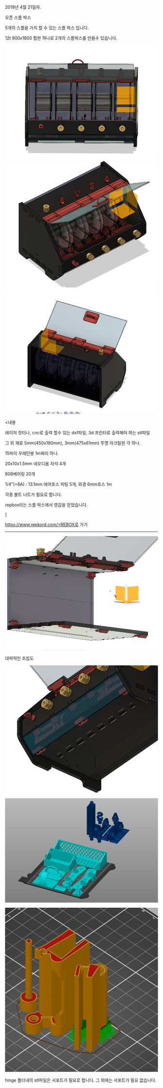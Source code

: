 2019년 4월 21일자. 




오픈 스플 박스



5개의 스플을 거치 할 수 있는 스플 박스 입니다.

12t 900x1800 합판 하나로 2개의 스플박스를 만들수 있습니다.

![](https://github.com/ulsanether/openspoolbox/blob/master/5.PNG)
![](https://github.com/ulsanether/openspoolbox/blob/master/6.PNG)
![](https://github.com/ulsanether/openspoolbox/blob/master/7.PNG)




<p><내용
<p>레이저 컷터나, cnc로 출력 할수 있는 dxf파일, 
3d 프린터로 출력해야 하는 stl파일</p>



그 외 재료
5mm(450x190mm), 3mm(475x61mm) 투명 아크릴판 각 하나. 

15파이 우레탄봉 1m짜리 하나. 

20x10x1.5mm 네오디옴 자석 4개

608베어링 20개

1/4"(=8A) : 13.1mm 에어호스 피팅 5개, 외경 6mm호스 1m

각종 볼트 너트가 필요로 합니다. 



<P>repbox라는 스플 박스에서 영감을 얻었습니다.</P>]

https://www.repkord.com/>REBOX로 가기

<hr />

<p></p>

![](https://github.com/ulsanether/openspoolbox/blob/master/1.PNG)

대략적인 조립도

![](https://github.com/ulsanether/openspoolbox/blob/master/2.PNG)


![](https://github.com/ulsanether/openspoolbox/blob/master/3.PNG)



![](https://github.com/ulsanether/openspoolbox/blob/master/4.PNG)


hinge 폴더내의 stl파일은 서포트가 필요로 합니다. 그 외에는 서포트가 필요 없습니다.


